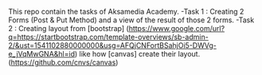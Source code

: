 This repo contain the tasks of Aksamedia Academy.
-Task 1 : Creating 2 Forms (Post & Put Method) and a view of the result of those 2 forms.
-Task 2 : Creating layout from [bootstrap] (https://www.google.com/url?q=https://startbootstrap.com/template-overviews/sb-admin-2/&ust=1541102880000000&usg=AFQjCNFortBSahjOi5-DWVg-e_jVqMwGNA&hl=id) like how [canvas] create their layout. (https://github.com/cnvs/canvas)
